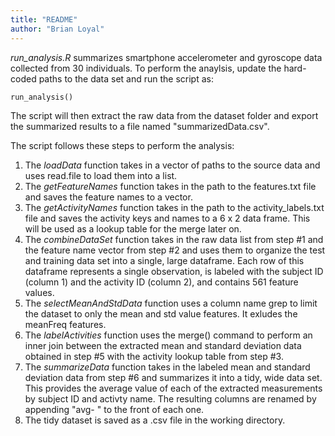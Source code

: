 ```yaml
---
title: "README"
author: "Brian Loyal"
---
```


*run_analysis.R* summarizes smartphone accelerometer and gyroscope data collected from 30 individuals. To perform the anaylsis, update the hard-coded paths to the data set and run the script as:

```
run_analysis()
```

The script will then extract the raw data from the dataset folder and export the summarized results to a file named "summarizedData.csv". 

The script follows these steps to perform the analysis:

1. The *loadData* function takes in a vector of paths to the source data and uses read.file to load them into a list.
2. The *getFeatureNames* function takes in the path to the features.txt file and saves the feature names to a vector.
3. The *getActivityNames* function takes in the path to the activity_labels.txt file and saves the activity keys and names to a 6 x 2 data frame. This will be used as a lookup table for the merge later on.
4. The *combineDataSet* function takes in the raw data list from step #1 and the feature name vector from step #2 and uses them to organize the test and training data set into a single, large dataframe. Each row of this dataframe represents a single observation, is labeled with the subject ID (column 1) and the activity ID (column 2), and contains 561 feature values.
5. The *selectMeanAndStdData* function uses a column name grep to limit the dataset to only the mean and std value features. It exludes the meanFreq features.
6. The *labelActivities* function uses the merge() command to perform an inner join between the extracted mean and standard deviation data obtained in step #5 with the activity lookup table from step #3. 
7. The *summarizeData* function takes in the labeled mean and standard deviation data from step #6 and summarizes it into a tidy, wide data set. This provides the average value of each of the extracted measurements by subject ID and activty name. The resulting columns are renamed by appending "avg- " to the front of each one.
8. The tidy dataset is saved as a .csv file in the working  directory.